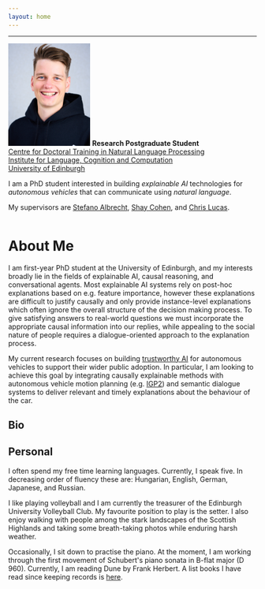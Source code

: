 ```yaml
---
layout: home
---
```

<hr />
<div style="overflow: hidden;">
    <img src="assets/portrait.jpg" alt="Portrait of Balint" width="33%" class="header_img" />
    <strong>Research Postgraduate Student</strong><br />
    <a href="https://edinburghnlp.inf.ed.ac.uk/cdt/">Centre for Doctoral Training in Natural Language Processing</a><br />
    <a href="http://www.ilcc.inf.ed.ac.uk/">Institute for Language, Cognition and Computation</a><br />
    <a href="https://www.ed.ac.uk/">University of Edinburgh</a>
    <p>
    I am a PhD student interested in building <em>explainable AI</em> technologies for <em>autonomous vehicles</em> that can communicate using <em>natural language</em>.
    </p>
    <p>
    My supervisors are <a href="https://agents.inf.ed.ac.uk/stefano-albrecht/">Stefano Albrecht</a>, <a href="https://homepages.inf.ed.ac.uk/scohen/">Shay Cohen</a>, and <a href="https://homepages.inf.ed.ac.uk/clucas2/">Chris Lucas</a>.
    </p>
</div>

# About Me

I am first-year PhD student at the University of Edinburgh, and my interests broadly lie in the fields of explainable AI, causal reasoning, and conversational agents.
Most explainable AI systems rely on post-hoc explanations based on e.g. feature importance, however these explanations are difficult to justify causally and only provide instance-level explanations which often ignore the overall structure of the decision making process.
To give satisfying answers to real-world questions we must incorporate the appropriate causal information into our replies, while appealing to the social nature of people requires a dialogue-oriented approach to the explanation process.

My current research focuses on building [trustworthy AI](https://ec.europa.eu/futurium/en/ai-alliance-consultation.1.html) for autonomous vehicles to support their wider public adoption. 
In particular, I am looking to achieve this goal by integrating causally explainable methods with autonomous vehicle motion planning (e.g. [IGP2](https://www.five.ai/igp2)) and semantic dialogue systems to deliver relevant and timely explanations about the behaviour of the car.


## Bio


## Personal

I often spend my free time learning languages. Currently, I speak five. In decreasing order of fluency these are: Hungarian, English, German, Japanese, and Russian.

I like playing volleyball and I am currently the treasurer of the Edinburgh University Volleyball Club. My favourite position to play is the setter.
I also enjoy walking with people among the stark landscapes of the Scottish Highlands and taking some breath-taking photos while enduring harsh weather.

Occasionally, I sit down to practise the piano. At the moment, I am working through the first movement of Schubert's piano sonata in B-flat major (D 960).
Currently, I am reading Dune by Frank Herbert. A list books I have read since keeping records is [here](https://www.goodreads.com/review/list/62432429).
